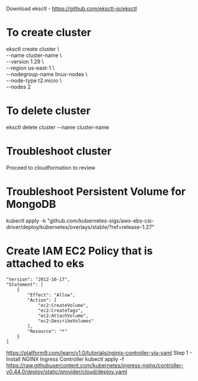 Download eksctl - https://github.com/eksctl-io/eksctl
# To create cluster
eksctl create cluster \\\
--name cluster-name \\\
--version 1.29 \\\
--region us-east-1 \\\
--nodegroup-name linux-nodes \\\
--node-type t2.micro \\\
--nodes 2

# To delete cluster
eksctl delete cluster --name cluster-name

# Troubleshoot cluster
Proceed to cloudformation to review

# Troubleshoot Persistent Volume for MongoDB
kubectl apply -k "github.com/kubernetes-sigs/aws-ebs-csi-driver/deploy/kubernetes/overlays/stable/?ref=release-1.27"

# Create IAM EC2 Policy that is attached to eks

    "Version": "2012-10-17",
    "Statement": [
        {
            "Effect": "Allow",
            "Action": [
                "ec2:CreateVolume",
                "ec2:CreateTags",
                "ec2:AttachVolume",
                "ec2:DescribeVolumes"
            ],
            "Resource": "*"
        }
    ]

https://platform9.com/learn/v1.0/tutorials/nginix-controller-via-yaml
Step 1 - Install NGINX Ingress Controller
kubectl apply -f https://raw.githubusercontent.com/kubernetes/ingress-nginx/controller-v0.44.0/deploy/static/provider/cloud/deploy.yaml

